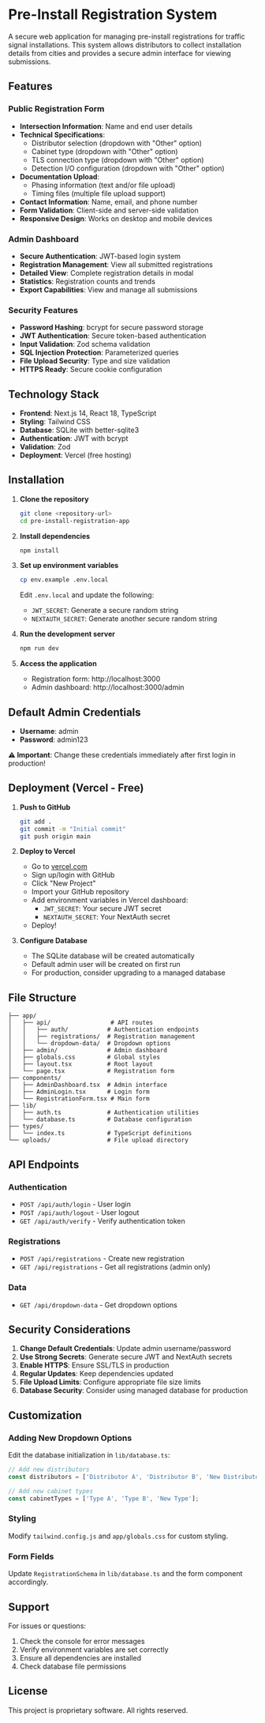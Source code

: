 # Pre-Install Registration System

A secure web application for managing pre-install registrations for traffic signal installations. This system allows distributors to collect installation details from cities and provides a secure admin interface for viewing submissions.

## Features

### Public Registration Form
- **Intersection Information**: Name and end user details
- **Technical Specifications**: 
  - Distributor selection (dropdown with "Other" option)
  - Cabinet type (dropdown with "Other" option)
  - TLS connection type (dropdown with "Other" option)
  - Detection I/O configuration (dropdown with "Other" option)
- **Documentation Upload**:
  - Phasing information (text and/or file upload)
  - Timing files (multiple file upload support)
- **Contact Information**: Name, email, and phone number
- **Form Validation**: Client-side and server-side validation
- **Responsive Design**: Works on desktop and mobile devices

### Admin Dashboard
- **Secure Authentication**: JWT-based login system
- **Registration Management**: View all submitted registrations
- **Detailed View**: Complete registration details in modal
- **Statistics**: Registration counts and trends
- **Export Capabilities**: View and manage all submissions

### Security Features
- **Password Hashing**: bcrypt for secure password storage
- **JWT Authentication**: Secure token-based authentication
- **Input Validation**: Zod schema validation
- **SQL Injection Protection**: Parameterized queries
- **File Upload Security**: Type and size validation
- **HTTPS Ready**: Secure cookie configuration

## Technology Stack

- **Frontend**: Next.js 14, React 18, TypeScript
- **Styling**: Tailwind CSS
- **Database**: SQLite with better-sqlite3
- **Authentication**: JWT with bcrypt
- **Validation**: Zod
- **Deployment**: Vercel (free hosting)

## Installation

1. **Clone the repository**
   ```bash
   git clone <repository-url>
   cd pre-install-registration-app
   ```

2. **Install dependencies**
   ```bash
   npm install
   ```

3. **Set up environment variables**
   ```bash
   cp env.example .env.local
   ```
   
   Edit `.env.local` and update the following:
   - `JWT_SECRET`: Generate a secure random string
   - `NEXTAUTH_SECRET`: Generate another secure random string

4. **Run the development server**
   ```bash
   npm run dev
   ```

5. **Access the application**
   - Registration form: http://localhost:3000
   - Admin dashboard: http://localhost:3000/admin

## Default Admin Credentials

- **Username**: admin
- **Password**: admin123

**⚠️ Important**: Change these credentials immediately after first login in production!

## Deployment (Vercel - Free)

1. **Push to GitHub**
   ```bash
   git add .
   git commit -m "Initial commit"
   git push origin main
   ```

2. **Deploy to Vercel**
   - Go to [vercel.com](https://vercel.com)
   - Sign up/login with GitHub
   - Click "New Project"
   - Import your GitHub repository
   - Add environment variables in Vercel dashboard:
     - `JWT_SECRET`: Your secure JWT secret
     - `NEXTAUTH_SECRET`: Your NextAuth secret
   - Deploy!

3. **Configure Database**
   - The SQLite database will be created automatically
   - Default admin user will be created on first run
   - For production, consider upgrading to a managed database

## File Structure

```
├── app/
│   ├── api/                 # API routes
│   │   ├── auth/           # Authentication endpoints
│   │   ├── registrations/  # Registration management
│   │   └── dropdown-data/  # Dropdown options
│   ├── admin/              # Admin dashboard
│   ├── globals.css         # Global styles
│   ├── layout.tsx          # Root layout
│   └── page.tsx            # Registration form
├── components/
│   ├── AdminDashboard.tsx  # Admin interface
│   ├── AdminLogin.tsx      # Login form
│   └── RegistrationForm.tsx # Main form
├── lib/
│   ├── auth.ts             # Authentication utilities
│   └── database.ts         # Database configuration
├── types/
│   └── index.ts            # TypeScript definitions
└── uploads/                # File upload directory
```

## API Endpoints

### Authentication
- `POST /api/auth/login` - User login
- `POST /api/auth/logout` - User logout
- `GET /api/auth/verify` - Verify authentication token

### Registrations
- `POST /api/registrations` - Create new registration
- `GET /api/registrations` - Get all registrations (admin only)

### Data
- `GET /api/dropdown-data` - Get dropdown options

## Security Considerations

1. **Change Default Credentials**: Update admin username/password
2. **Use Strong Secrets**: Generate secure JWT and NextAuth secrets
3. **Enable HTTPS**: Ensure SSL/TLS in production
4. **Regular Updates**: Keep dependencies updated
5. **File Upload Limits**: Configure appropriate file size limits
6. **Database Security**: Consider using managed database for production

## Customization

### Adding New Dropdown Options
Edit the database initialization in `lib/database.ts`:

```typescript
// Add new distributors
const distributors = ['Distributor A', 'Distributor B', 'New Distributor'];

// Add new cabinet types
const cabinetTypes = ['Type A', 'Type B', 'New Type'];
```

### Styling
Modify `tailwind.config.js` and `app/globals.css` for custom styling.

### Form Fields
Update `RegistrationSchema` in `lib/database.ts` and the form component accordingly.

## Support

For issues or questions:
1. Check the console for error messages
2. Verify environment variables are set correctly
3. Ensure all dependencies are installed
4. Check database file permissions

## License

This project is proprietary software. All rights reserved.
